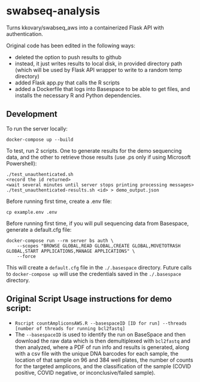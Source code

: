 # swabseq-analysis

Turns kkovary/swabseq_aws into a containerized Flask API with authentication.

Original code has been edited in the following ways:
- deleted the option to push results to github
- instead, it just writes results to local disk, in provided directory path (which will be used by Flask API wrapper to
  write to a random temp directory)
- added Flask app.py that calls the R scripts
- added a Dockerfile that logs into Basespace to be able to get files, and installs the necessary R and Python
  dependencies.

## Development

To run the server locally:
```
docker-compose up --build
```

To test, run 2 scripts. One to generate results for the demo sequencing data, and the other to retrieve those results (use .ps only if using Microsoft Powershell):
```
./test_unauthenticated.sh
<record the id returned>
<wait several minutes until server stops printing processing messages>
./test_unauthenticated-results.sh <id> > demo_output.json
```

Before running first time, create a .env file:
```
cp example.env .env
```

Before running first time, if you will pull sequencing data from Basespace, generate a default.cfg file:

```
docker-compose run --rm server bs auth \
    --scopes "BROWSE GLOBAL,READ GLOBAL,CREATE GLOBAL,MOVETOTRASH GLOBAL,START APPLICATIONS,MANAGE APPLICATIONS" \
    --force
```

This will create a `default.cfg` file in the `./.basespace` directory. Future calls to `docker-compose up` will use
the credentials saved in the `./.basespace` directory.

## Original Script Usage instructions for demo script:

* `Rscript countAmpliconsAWS.R --basespaceID [ID for run] --threads [number of threads for running bcl2fastq]`
* The `--basespaceID` is used to identify the run on BaseSpace and then download the raw data which is then
  demultiplexed with `bcl2fastq` and then analyzed, where a PDF of run info and results is generated, along with a csv
  file with the unique DNA barcodes for each sample, the location of that sample on 96 and 384 well plates, the number
  of counts for the targeted amplicons, and the classification of the sample (COVID positive, COVID negative, or
  inconclusive/failed sample).
